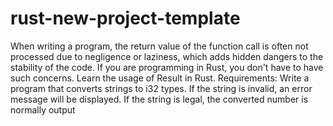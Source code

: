 # rust-new-project-template

When writing a program, the return value of the function call is often not processed due to negligence or laziness, which adds hidden dangers to the stability of the code. If you are programming in Rust, you don't have to have such concerns. Learn the usage of Result in Rust. Requirements: Write a program that converts strings to i32 types. If the string is invalid, an error message will be displayed. If the string is legal, the converted number is normally output
